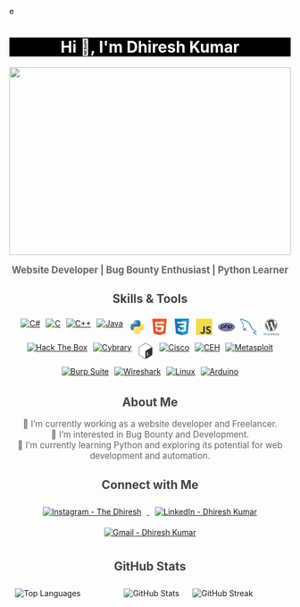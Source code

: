e<div style="width:full; background-color:black;"><h1 align="center" style="font-size: 2em; color: #fff;">Hi 👋, I'm Dhiresh Kumar</h1> </div>
<div style="width:100%"><div style="height:0;padding-bottom:66.66666666666666%;position:relative;width:100%"><img height="100%" src="https://camo.githubusercontent.com/19db51af5f90f1b152bc0b9078f5fe97053955be5074f03f17019c70345bdcdb/68747470733a2f2f6d69726f2e6d656469756d2e636f6d2f6d61782f313336302f302a37513379765349765f7430696f4a2d5a2e676966" style="left:0;position:absolute;top:0" width="100%"></img></div></div>
<p align="center" style="font-size: 1.2em; color: #666;">
  <strong>Website Developer | Bug Bounty Enthusiast | Python Learner</strong>
</p>

<!-- Skills and Tools Section -->
<h2 align="center" style="font-size: 1.5em; color: #444;">Skills & Tools</h2>
<p align="center" style="display: flex; flex-wrap: wrap; justify-content: center;">
<a href="https://learn.microsoft.com/en-us/dotnet/csharp/" target="_blank">
    <img src="https://encrypted-tbn0.gstatic.com/images?q=tbn:ANd9GcRH3nHZFQXO04HWHkHB9irDHsEb40VKK6ivwXbIIO6tANc9gmMOjw_ac5pJzIZjVNL5I78&usqp=CAU" alt="C#" height="30" style="margin: 5px;"/>
  </a>
  <a href="https://en.wikipedia.org/wiki/C_(programming_language)" target="_blank">
    <img src="https://upload.wikimedia.org/wikipedia/commons/thumb/1/18/C_Programming_Language.svg/570px-C_Programming_Language.svg.png?20201031132917" alt="C" height="30" style="margin: 5px;"/>
  </a>
  <a href="https://en.wikipedia.org/wiki/C%2B%2B" target="_blank">
    <img src="https://upload.wikimedia.org/wikipedia/commons/1/18/ISO_C%2B%2B_Logo.svg" alt="C++" height="30" style="margin: 5px;"/>
  </a>
  <a href="https://www.java.com" target="_blank">
    <img src="https://www.vectorlogo.zone/logos/java/java-icon.svg" alt="Java" height="30" style="margin: 5px;"/>
  </a>
  <a href="https://www.python.org" target="_blank">
    <img src="https://raw.githubusercontent.com/devicons/devicon/master/icons/python/python-original.svg" alt="Python" width="30" height="30" style="margin: 5px;"/>
  </a>
  <a href="https://www.w3.org/html/" target="_blank">
    <img src="https://raw.githubusercontent.com/devicons/devicon/master/icons/html5/html5-original.svg" alt="HTML5" width="30" height="30" style="margin: 5px;"/>
  </a>
  <a href="https://www.w3.org/Style/CSS/Overview.en.html" target="_blank">
    <img src="https://raw.githubusercontent.com/devicons/devicon/master/icons/css3/css3-original.svg" alt="CSS3" width="30" height="30" style="margin: 5px;"/>
  </a>
  <a href="https://developer.mozilla.org/en-US/docs/Web/JavaScript" target="_blank">
    <img src="https://raw.githubusercontent.com/devicons/devicon/master/icons/javascript/javascript-original.svg" alt="JavaScript" width="30" height="30" style="margin: 5px;"/>
  </a>
  <a href="https://www.php.net" target="_blank">
    <img src="https://raw.githubusercontent.com/devicons/devicon/master/icons/php/php-original.svg" alt="PHP" width="30" height="30" style="margin: 5px;"/>
  </a>
  <a href="https://www.mysql.com" target="_blank">
    <img src="https://raw.githubusercontent.com/devicons/devicon/master/icons/mysql/mysql-original.svg" alt="MySQL" width="30" height="30" style="margin: 5px;"/>
  </a>
  <a href="https://wordpress.org" target="_blank">
    <img src="https://raw.githubusercontent.com/devicons/devicon/master/icons/wordpress/wordpress-original.svg" alt="WordPress" width="30" height="30" style="margin: 5px;"/>
  </a>
  <a href="https://www.hackthebox.com" target="_blank">
    <img src="https://avatars.githubusercontent.com/u/31746234?s=280&v=4" alt="Hack The Box" width="30" height="30" style="margin: 5px;"/>
  </a>
  <a href="https://www.cybrary.it" target="_blank">
    <img src="https://avatars.githubusercontent.com/u/13155350?s=280&v=4" alt="Cybrary" width="30" height="30" style="margin: 5px;"/> 
  </a>
  <a href="https://www.gnu.org/software/bash/" target="_blank">
    <img src="https://raw.githubusercontent.com/devicons/devicon/master/icons/bash/bash-original.svg" alt="Bash" width="30" height="30" style="margin: 5px;"/>
  </a>
  <a href="https://www.cisco.com" target="_blank">
    <img src="https://static-00.iconduck.com/assets.00/cisco-icon-2048x2048-yvjuekbj.png" alt="Cisco" width="30" height="30" style="margin: 5px;"/>
  </a>
  <a href="https://www.eccouncil.org" target="_blank">
    <img src="https://m.eyeofriyadh.com/training/course_images/2019/03/213894c8472d9.png" alt="CEH" width="30" height="30" style="margin: 5px;"/>
  </a>
  <a href="https://www.metasploit.com" target="_blank">
    <img src="https://w7.pngwing.com/pngs/122/777/png-transparent-metasploit-project-penetration-test-security-hacker-computer-security-shellcode-ruby-blue-angle-logo.png" alt="Metasploit" height="30" style="margin: 5px;"/>
  </a>
  <a href="https://portswigger.net/burp" target="_blank">
    <img src="https://miro.medium.com/v2/resize:fit:710/0*FvyoEolATs1TVCy9.png" alt="Burp Suite" width="30" height="30" style="margin: 5px;"/>
  </a>
  <a href="https://www.wireshark.org" target="_blank">
    <img src="https://encrypted-tbn0.gstatic.com/images?q=tbn:ANd9GcQfzgAZpUPWyK4rOq_8VbyoLfSQ5FHTry9kmk6sOlTrzebC8RIOu9hdxgUaMmv3a3OqkQ8" alt="Wireshark" height="30" style="margin: 5px;"/>
  </a>
  <a href="https://www.linux.org" target="_blank">
    <img src="https://upload.wikimedia.org/wikipedia/commons/thumb/3/35/Tux.svg/1280px-Tux.svg.png" alt="Linux" height="30" style="margin: 5px;"/>
  </a>
  <a href="https://www.arduino.cc" target="_blank">
    <img src="https://camo.githubusercontent.com/f291ab881e7b284e6788559ce452a5aecb833d947503dbc3b33033bb7555e2c5/68747470733a2f2f63646e2e776f726c64766563746f726c6f676f2e636f6d2f6c6f676f732f61726475696e6f2d312e737667" alt="Arduino" height="30" style="margin: 5px;"/>
  </a>
  <!-- Add more icons with similar styles -->
</p>

<!-- About Me Section -->
<h2 align="center" style="font-size: 1.5em; color: #444;">About Me</h2>
<p align="center" style="font-size: 1.1em; color: #666;">
  👋 I’m currently working as a website developer and Freelancer.<br>
  👀 I’m interested in Bug Bounty and Development.<br>
  🌱 I’m currently learning Python and exploring its potential for web development and automation.
</p>

<!-- Contact Section -->
<h2 align="center" style="font-size: 1.5em; color: #444;">Connect with Me</h2>
<p align="center">
  <a href="https://www.instagram.com/thedhiresh/" target="_blank" rel="noopener noreferrer">
    <img src="https://raw.githubusercontent.com/rahuldkjain/github-profile-readme-generator/master/src/images/icons/Social/instagram.svg" alt="Instagram - The Dhiresh" height="50" width="50" style="margin: 10px; transition: transform 0.3s, box-shadow 0.3s;" />
  </a>
  <a href="https://www.linkedin.com/in/dhiresh-kumar-b42b26308/" target="_blank" rel="noopener noreferrer">
    <img src="https://upload.wikimedia.org/wikipedia/commons/c/ca/LinkedIn_logo_initials.png" alt="LinkedIn - Dhiresh Kumar" height="50" width="50" style="margin: 10px; transition: transform 0.3s, box-shadow 0.3s;" />
  </a>
  <a href="mailto:kushwahadhiresh1@gmail.com" target="_blank" rel="noopener noreferrer">
    <img src="https://static-00.iconduck.com/assets.00/gmail-icon-1024x1024-09wrt8am.png" alt="Gmail - Dhiresh Kumar" height="50" width="50" style="margin: 10px; transition: transform 0.3s, box-shadow 0.3s;" />
  </a>
</p>

<!-- GitHub Stats Section -->
<h2 align="center" style="font-size: 1.5em; color: #444;">GitHub Stats</h2>
<p align="center">
  <img align="left" src="https://github-readme-stats.vercel.app/api/top-langs?username=thedhiresh&show_icons=true&locale=en&layout=compact" alt="Top Languages" style="margin: 10px;" />
  <img align="center" src="https://github-readme-stats.vercel.app/api?username=thedhiresh&show_icons=true&locale=en" alt="GitHub Stats" style="margin: 10px;" />
  <img align="center" src="https://github-readme-streak-stats.herokuapp.com/?user=thedhiresh&" alt="GitHub Streak" style="margin: 10px;" />
</p>
